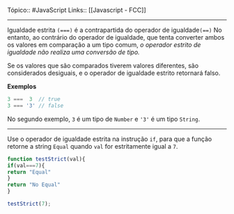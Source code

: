 Tópico:: #JavaScript 
Links:: [[Javascript - FCC]]

---

Igualdade estrita `(===)` é a contrapartida do operador de igualdade`(==)` No entanto, ao
contrário do operador de igualdade, que tenta converter ambos os valores em comparação a um tipo comum, *o operador estrito de igualdade não realiza uma conversão de tipo.*

Se os valores que são comparados tiverem valores diferentes, são considerados desiguais, e o operador de igualdade estrito retornará falso.

**Exemplos**

```js
3 ===  3  // true
3 === '3' // false
```

No segundo exemplo, `3` é um tipo de `Number` e `'3'` é um tipo `String`.

---

Use o operador de igualdade estrita na instrução `if`, para que a função retorne a string `Equal` quando `val` for estritamente igual a `7`.

```js
function testStrict(val){
if(val===7){
return "Equal"
}
return "No Equal"
}

testStrict(7);
```